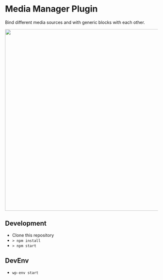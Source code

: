 Media Manager Plugin
===================

Bind different media sources and with generic blocks with each other.

<img src="../assets/media-manager-media-theater-video.png?raw=true" width="600px" />

## Development

* Clone this repository
* `> npm install`
* `> npm start`

## DevEnv

* `wp-env start`
